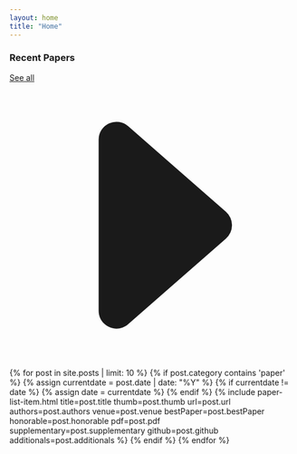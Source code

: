 ```yaml
---
layout: home
title: "Home"
---
```


<!-- <section class="main-section-wrap">
  <div class="title-wrap">
    <h3>News</h3>
  </div>
  {% for news in site.data.home_news %}
    {% include home-news.html title=news.title date=news.date content=news.content %}
  {% endfor %}
</section> -->

<!-- <section class="main-section-wrap">
  <div class="title-wrap">
    <h3>Research Areas</h3>
  </div>
  <div class="image-grid">
    {% for item in site.data.research_areas %}
       {% include research-area-thumb.html
          name=item.name
          category=item.category
          desc=item.desc
          image=item.image
        %}
    {% endfor %}
  </div>
</section> -->

<section class="main-section-wrap">
  <div class="title-wrap">
    <h3>Recent Papers</h3>
    <a href="/publications">See all <svg xmlns="http://www.w3.org/2000/svg" fill="currentColor" class="bi bi-caret-right-fill" viewBox="0 0 16 16">
  <path d="m12.14 8.753-5.482 4.796c-.646.566-1.658.106-1.658-.753V3.204a1 1 0 0 1 1.659-.753l5.48 4.796a1 1 0 0 1 0 1.506z"/>
</svg></a>
  </div>
  {% for post in site.posts | limit: 10 %}
    {% if post.category contains 'paper' %}
      {% assign currentdate = post.date | date: "%Y" %}
      {% if currentdate != date %}
        <!-- <h3 class="paper-year-title" id="y{{currentdate}}">{{ currentdate }}</h3> -->
        {% assign date = currentdate %}
      {% endif %}
        {% include paper-list-item.html
          title=post.title
          thumb=post.thumb
          url=post.url
          authors=post.authors
          venue=post.venue
          bestPaper=post.bestPaper
          honorable=post.honorable
          pdf=post.pdf
          supplementary=post.supplementary
          github=post.github
          additionals=post.additionals
        %}
    {% endif %}
  {% endfor %}
</section>
